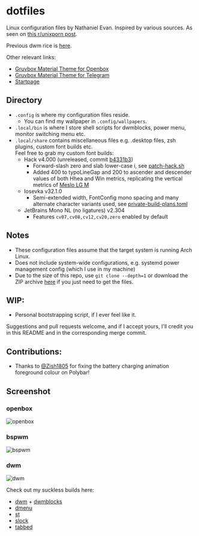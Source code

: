 # dotfiles
Linux configuration files by Nathaniel Evan. Inspired by various sources. As seen on [this r/unixporn post](https://www.reddit.com/r/unixporn/comments/wijdko/openbox_grooooooovboks_material_edition).

Previous dwm rice is [here](https://www.reddit.com/r/unixporn/comments/mewpsp/dwm_still_lovin_nord/).

Other relevant links:
* [Gruvbox Material Theme for Openbox](https://github.com/nathanielevan/gruvbox-material-openbox)
* [Gruvbox Material Theme for Telegram](https://github.com/nathanielevan/gruvbox-material-telegram)
* [Startpage](https://github.com/nathanielevan/startpage)

## Directory
* `.config` is where my configuration files reside.
    + You can find my wallpaper in `.config/wallpapers`.
* `.local/bin` is where I store shell scripts for dwmblocks, power menu, monitor switching menu etc.
* `.local/share` contains miscellaneous files e.g. .desktop files, zsh plugins, custom font builds etc.\
Feel free to grab my custom font builds:
    + Hack v4.000 (unreleased, commit [b4331b3](https://github.com/source-foundry/Hack/tree/b4331b33e163965959cc5d34a14f254bcc94bd20))
        - Forward-slash zero and slab lower-case i, see [patch-hack.sh](.local/share/fonts/Hack/patch-hack.sh)
        - Added 400 to typoLineGap and 200 to ascender and descender values of both Hhea and Win metrics, replicating the vertical metrics of [Meslo LG M](https://github.com/andreberg/Meslo-Font)
    + Iosevka v32.1.0
        - Semi-extended width, FontConfig mono spacing and many alternate character variants used, see [private-build-plans.toml](.local/share/fonts/IosevkaCustom/private-build-plans.toml)
    + JetBrains Mono NL (no ligatures) v2.304
        - Features `cv07,cv08,cv12,cv20,zero` enabled by default

## Notes
* These configuration files assume that the target system is running Arch Linux.
* Does not include system-wide configurations, e.g. systemd power management config (which I use in my machine)
* Due to the size of this repo, use `git clone --depth=1` or download the ZIP archive [here](https://github.com/nathanielevan/dotfiles/archive/refs/heads/master.zip) if you just need to get the files.

## WIP:
* Personal bootstrapping script, if I ever feel like it.

Suggestions and pull requests welcome, and if I accept yours, I'll credit you in this README and in the corresponding merge commit.

## Contributions:
* Thanks to [@Zish1805](https://github.com/Z-8Bit) for fixing the battery charging animation foreground colour on Polybar!

## Screenshot

### openbox
![openbox](https://user-images.githubusercontent.com/9361126/212205066-5a6eec81-bc86-410d-bb0c-e7c400f3fcb3.png)

### bspwm
![bspwm](https://user-images.githubusercontent.com/9361126/212205104-3a87139b-184c-4dd2-b034-5ae211036904.png)

### dwm
![dwm](https://user-images.githubusercontent.com/9361126/212205132-237c2d63-0846-4a28-ad81-68b07138c33e.png)

Check out my suckless builds here:
* [dwm](https://github.com/nathanielevan/dwm) + [dwmblocks](https://github.com/nathanielevan/dwmblocks)
* [dmenu](https://github.com/nathanielevan/dmenu)
* [st](https://github.com/nathanielevan/st)
* [slock](https://github.com/nathanielevan/slock)
* [tabbed](https://github.com/nathanielevan/tabbed)
